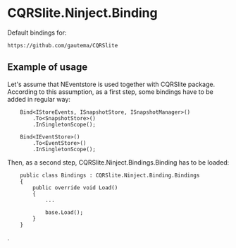# CQRSlite.Ninject.Binding
Default bindings for: 
```
https://github.com/gautema/CQRSlite
```

## Example of usage
Let's assume that NEventstore is used together with CQRSlite package.
According to this assumption, as a first step, some bindings have to be added in regular way:

```
	Bind<IStoreEvents, ISnapshotStore, ISnapshotManager>()
		.To<SnapshotStore>()
		.InSingletonScope();

	Bind<IEventStore>()
		.To<EventStore>()
		.InSingletonScope();
```

Then, as a second step, CQRSlite.Ninject.Bindings.Binding has to be loaded:
```
	public class Bindings : CQRSlite.Ninject.Binding.Bindings
	{
		public override void Load()
		{
			...

			base.Load();
		}
	}
```
.